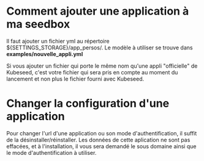 # Comment ajouter une application à ma seedbox

Il faut ajouter un fichier yml au répertoire ${SETTINGS_STORAGE}/app_persos/. Le modèle à utiliser se trouve dans **examples/nouvelle_appli.yml**

Si vous ajouter un fichier qui porte le même nom qu'une appli "officielle" de Kubeseed, c'est votre fichier qui sera pris en compte au moment du lancement et non plus le fichier fourni avec Kubeseed.

# Changer la configuration d'une application

Pour changer l'url d'une application ou son mode d'authentification, il suffit de la désinstaller/réinstaller. Les données de cette aplication ne sont pas effacées, et à l'installation, il vous sera demandé le sous domaine ainsi que le mode d'authentification à utiliser.

